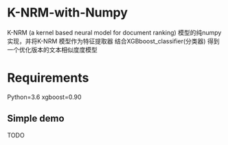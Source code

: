 # K-NRM-with-Numpy
K-NRM (a kernel based neural model for document ranking) 模型的纯numpy实现，并将K-NRM 模型作为特征提取器 结合XGBboost_classifier(分类器) 得到一个优化版本的文本相似度度模型

# Requirements
Python=3.6
xgboost=0.90

## Simple demo
TODO
